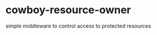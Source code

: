 cowboy-resource-owner
=====================

simple middleware to control access to protected resources
